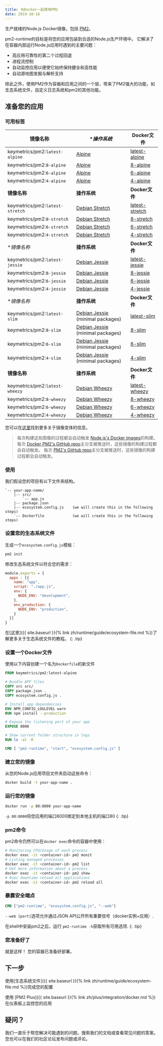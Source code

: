 ```yaml
---
title: 与Docker一起使用PM2
date: 2019-10-16
---
```



生产就绪的Node.js Docker镜像，包括 [PM2](http://pm2.keymetrics.io/)。

pm2-runtime的目标是将您的应用包装到合适的Node.js生产环境中。 它解决了在容器内部运行Node.js应用时遇到的主要问题：


- 高应用可靠性的第二个过程回退
- 进程流控制
- 自动监控应用以便使它始终保持健全和高性能
- 自动源地图发掘与解析支持

除此之外，使用PM2作为容器和应用之间的一个层，带来了PM2强大的功能，如生态系统文件，自定义日志系统和pm2的其他功能。

## 准备您的应用

### 可用标签

**镜像名称** | **操作系统* | **Docker文件**
---|---|---
keymetrics/pm2:`latest-alpine`|[Alpine](https://www.alpinelinux.org/about/)|[latest-alpine](tags/latest/alpine/Dockerfile)
keymetrics/pm2:`8-alpine`|[Alpine](https://www.alpinelinux.org/about/)|[8-alpine](tags/8/alpine/Dockerfile)
keymetrics/pm2:`6-alpine`|[Alpine](https://www.alpinelinux.org/about/)|[6-alpine](tags/6/alpine/Dockerfile)
keymetrics/pm2:`4-alpine`|[Alpine](https://www.alpinelinux.org/about/)|[4-alpine](tags/4/alpine/Dockerfile)
**镜像名称** | **操作系统** | **Docker文件**
keymetrics/pm2:`latest-stretch`|[Debian Stretch](https://wiki.debian.org/DebianStretch)|[latest-stretch](tags/latest/stretch/Dockerfile)
keymetrics/pm2:`8-stretch`|[Debian Stretch](https://wiki.debian.org/DebianStretch)|[8-stretch](tags/8/stretch/Dockerfile)
keymetrics/pm2:`6-stretch`|[Debian Stretch](https://wiki.debian.org/DebianStretch)|[6-stretch](tags/6/stretch/Dockerfile)
keymetrics/pm2:`4-stretch`|[Debian Stretch](https://wiki.debian.org/DebianStretch)|[4-stretch](tags/4/stretch/Dockerfile)
**镜像名称* | **操作系统** | **Docker文件**
keymetrics/pm2:`latest-jessie`|[Debian Jessie](https://wiki.debian.org/DebianJessie)|[latest-jessie](tags/latest/jessie/Dockerfile)
keymetrics/pm2:`8-jessie`|[Debian Jessie](https://wiki.debian.org/DebianJessie)|[8-jessie](tags/8/jessie/Dockerfile)
keymetrics/pm2:`6-jessie`|[Debian Jessie](https://wiki.debian.org/DebianJessie)|[6-jessie](tags/6/jessie/Dockerfile)
keymetrics/pm2:`4-jessie`|[Debian Jessie](https://wiki.debian.org/DebianJessie)|[4-jessie](tags/4/jessie/Dockerfile)
**镜像名称* | **操作系统** | **Docker文件**
keymetrics/pm2:`latest-slim`|[Debian Jessie](https://wiki.debian.org/DebianJessie) (minimal packages)|[latest-slim](tags/latest/slim/Dockerfile)
keymetrics/pm2:`8-slim`|[Debian Jessie](https://wiki.debian.org/DebianJessie) (minimal packages)|[8-slim](tags/8/slim/Dockerfile)
keymetrics/pm2:`6-slim`|[Debian Jessie](https://wiki.debian.org/DebianJessie) (minimal packages)|[6-slim](tags/6/slim/Dockerfile)
keymetrics/pm2:`4-slim`|[Debian Jessie](https://wiki.debian.org/DebianJessie) (minimal packages)|[4-slim](tags/4/slim/Dockerfile)
**镜像名称** | **操作系统** | **Docker文件**
keymetrics/pm2:`latest-wheezy`|[Debian Wheezy](https://wiki.debian.org/DebianWheezy)|[latest-wheezy](tags/latest/wheezy/Dockerfile)
keymetrics/pm2:`8-wheezy`|[Debian Wheezy](https://wiki.debian.org/DebianWheezy)|[8-wheezy](tags/8/wheezy/Dockerfile)
keymetrics/pm2:`6-wheezy`|[Debian Wheezy](https://wiki.debian.org/DebianWheezy)|[6-wheezy](tags/6/wheezy/Dockerfile)
keymetrics/pm2:`4-wheezy`|[Debian Wheezy](https://wiki.debian.org/DebianWheezy)|[4-wheezy](tags/4/wheezy/Dockerfile)

您可以在[这里](https://github.com/Node.js/docker-node#image-variants)找到更多关于镜像变体的信息。

> 每次构建这些图像的过程都会自动触发 [Node.js's Docker images](https://hub.docker.com/r/library/node/tags/)的构建。
  每次 [Docker PM2's GitHub repo](https://github.com/keymetrics/docker-pm2)主分支被推送时，这些镜像的构建过程都会自动触发。
  每次 [PM2's GitHub repo](https://github.com/Unitech/pm2)主分支被推送时，这些镜像的构建过程都会自动触发。 

### 使用

我们假设您的项目有以下文件夹结构。 

```
`-- your-app-name/
    |-- src/
        `-- app.js
    |-- package.json
    |-- ecosystem.config.js    (we will create this in the following steps)
    `-- Dockerfile             (we will create this in the following steps)
```

### 设置您的生态系统文件

生成一个`ecosystem.config.js`模板：

```bash
pm2 init
```

修改生态系统文件以符合您的需求：

```javascript
module.exports = {
  apps : [{
    name: "app",
    script: "./app.js",
    env: {
      NODE_ENV: "development",
    },
    env_production: {
      NODE_ENV: "production",
    }
  }]
}
```

 在[这里]({{ site.baseurl }}{% link zh/runtime/guide/ecosystem-file.md %})了解更多关于生态系统文件的教程。
{: .tip}

### 设置一个Docker文件

使用以下内容创建一个名为`Dockerfile`的新文件

```dockerfile
FROM keymetrics/pm2:latest-alpine

# Bundle APP files
COPY src src/
COPY package.json .
COPY ecosystem.config.js .

# Install app dependencies
ENV NPM_CONFIG_LOGLEVEL warn
RUN npm install --production

# Expose the listening port of your app
EXPOSE 8000

# Show current folder structure in logs
RUN ls -al -R

CMD [ "pm2-runtime", "start", "ecosystem.config.js" ]
```

### 建立您的镜像

从您的Node.js应用项目文件夹启动这些命令：

```bash
docker build -t your-app-name .
```

### 运行您的镜像

```bash
docker run -p 80:8000 your-app-name
```

 `-p 80:8000`将您应用的端口8000绑定到本地主机的端口80
{: .tip}

### pm2命令

pm2命令仍然可以在`docker exec`命令的容器中使用：

```bash
# Monitoring CPU/Usage of each process
docker exec -it <container-id> pm2 monit
# Listing managed processes
docker exec -it <container-id> pm2 list
# Get more information about a process
docker exec -it <container-id> pm2 show
# 0sec downtime reload all applications
docker exec -it <container-id> pm2 reload all
```

### 暴露安全端点

```Dockerfile
CMD ["pm2-runtime", "ecosystem.config.js", "--web"]
```

`--web [port]`选项允许通过JSON API公开所有重要信号（docker实例+应用）.

 在shell中安装pm2之后，运行 `pm2-runtime -h`获取所有可用选项.
{: .tip}

### 您准备好了

就是这样！ 您的容器已准备好部署。

## 下一步

使用[生态系统文件]({{ site.baseurl }}{% link zh/runtime/guide/ecosystem-file.md %})完成您的配置

使用 [PM2 Plus]({{ site.baseurl }}{% link zh/plus/integration/docker.md %})在仪表板上监控您的应用

## 疑问？

我们一直乐于帮您解决可能遇到的问题。搜索我们的文档或查看常见问题的答案。您也可以在我们的社区论坛发布问题或评论。

